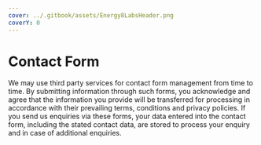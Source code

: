 ```yaml
---
cover: ../.gitbook/assets/Energy8LabsHeader.png
coverY: 0
---
```


# Contact Form

We may use third party services for contact form management from time to time. By submitting information through such forms, you acknowledge and agree that the information you provide will be transferred for processing in accordance with their prevailing terms, conditions and privacy policies. If you send us enquiries via these forms, your data entered into the contact form, including the stated contact data, are stored to process your enquiry and in case of additional enquiries.
